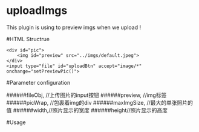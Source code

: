 # uploadImgs
This plugin is using to preview imgs when we upload !

#HTML Structrue

	<div id="pic">
		<img id="preview" src="../imgs/default.jpeg">
	</div>
	<input type="file" id="uploadBtn" accept="image/*" onchange="setPreviewPic()">

#Parameter configuration

######fileObj,  //上传图片的input按钮
######preview,  //img标签
######picWrap, //包裹着img的div
######maxImgSize, //最大的单张照片的值
######width,//照片显示的宽度
######height//照片显示的高度

#Usage
	<script type="text/javascript" src="../js/singlePic.js"></script>
	<script>
		var fileObj=document.getElementById('uploadBtn');
		var preview=document.getElementById('preview');
		var picWrap=document.getElementById('pic');
		fileObj.onchange=function(){
			var obj=new SetPreviewPic(fileObj,preview,picWrap,100);
			obj.uploadSinglePic(200,250);
			// obj.uploadPics(200,250,2);
		}
	</script>
